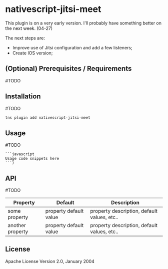 # nativescript-jitsi-meet

This plugin is on a very early version.
I'll probably have something better on the next week. (04-27)

The next steps are:
- Improve use of Jitsi configuration and add a few listeners;
- Create IOS version;

## (Optional) Prerequisites / Requirements

#TODO

## Installation

#TODO

```javascript
tns plugin add nativescript-jitsi-meet
```

## Usage 

#TODO
	
	```javascript
    Usage code snippets here
    ```)

## API

#TODO
    
| Property | Default | Description |
| --- | --- | --- |
| some property | property default value | property description, default values, etc.. |
| another property | property default value | property description, default values, etc.. |
    
## License

Apache License Version 2.0, January 2004
